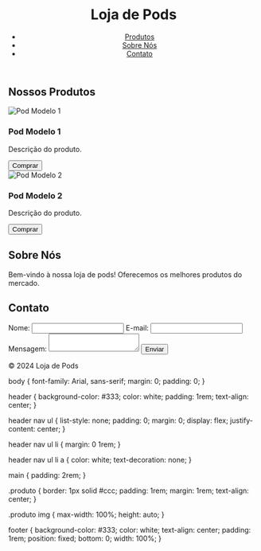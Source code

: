 <!DOCTYPE html>
<html lang="pt-BR">
<head>
    <meta charset="UTF-8">
    <meta name="viewport" content="width=device-width, initial-scale=1.0">
    <title>Venda de Pods</title>
    <link rel="stylesheet" href="style.css">
</head>
<body>
    <header>
        <h1>Loja de Pods</h1>
        <nav>
            <ul>
                <li><a href="#produtos">Produtos</a></li>
                <li><a href="#sobre">Sobre Nós</a></li>
                <li><a href="#contato">Contato</a></li>
            </ul>
        </nav>
    </header>
    <main>
        <section id="produtos">
            <h2>Nossos Produtos</h2>
            <div class="produto">
                <img src="pod1.jpg" alt="Pod Modelo 1">
                <h3>Pod Modelo 1</h3>
                <p>Descrição do produto.</p>
                <button>Comprar</button>
            </div>
            <div class="produto">
                <img src="pod2.jpg" alt="Pod Modelo 2">
                <h3>Pod Modelo 2</h3>
                <p>Descrição do produto.</p>
                <button>Comprar</button>
            </div>
        </section>
        <section id="sobre">
            <h2>Sobre Nós</h2>
            <p>Bem-vindo à nossa loja de pods! Oferecemos os melhores produtos do mercado.</p>
        </section>
        <section id="contato">
            <h2>Contato</h2>
            <form>
                <label for="nome">Nome:</label>
                <input type="text" id="nome" name="nome" required>
                <label for="email">E-mail:</label>
                <input type="email" id="email" name="email" required>
                <label for="mensagem">Mensagem:</label>
                <textarea id="mensagem" name="mensagem" required></textarea>
                <button type="submit">Enviar</button>
            </form>
        </section>
    </main>
    <footer>
        <p>&copy; 2024 Loja de Pods</p>
    </footer>
</body>
</html>

body {
    font-family: Arial, sans-serif;
    margin: 0;
    padding: 0;
}

header {
    background-color: #333;
    color: white;
    padding: 1rem;
    text-align: center;
}

header nav ul {
    list-style: none;
    padding: 0;
    margin: 0;
    display: flex;
    justify-content: center;
}

header nav ul li {
    margin: 0 1rem;
}

header nav ul li a {
    color: white;
    text-decoration: none;
}

main {
    padding: 2rem;
}

.produto {
    border: 1px solid #ccc;
    padding: 1rem;
    margin: 1rem;
    text-align: center;
}

.produto img {
    max-width: 100%;
    height: auto;
}

footer {
    background-color: #333;
    color: white;
    text-align: center;
    padding: 1rem;
    position: fixed;
    bottom: 0;
    width: 100%;
}
